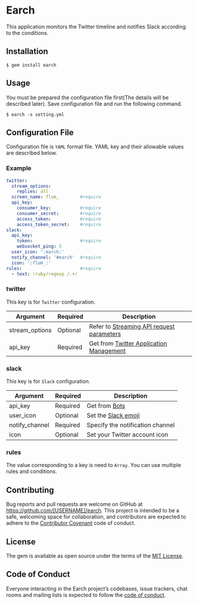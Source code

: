 # Earch

This application monitors the Twitter timeline and notifies Slack according to the conditions.

## Installation

    $ gem install earch

## Usage

You must be prepared the configuration file first(The details will be described later). Save configuration file and run the following command.

    $ earch -s setting.yml

## Configuration File

Configuration file is `YAML` format file. YAML key and their allowable values are described below.

### Example

```yaml
twitter:
  stream_options:
    replies: all
  screen_name: flum_        #require
  api_key:
    consumer_key:           #require
    consumer_secret:        #require
    access_token:           #require
    access_token_secret:    #require
slack:
  api_key:
    token:                  #require
    websocket_ping: 5
  user_icon: ':earch:'
  notify_channel: '#earch'  #require
  icon: ':flum_:'
rules:                      #require
  - text: !ruby/regexp /.+/
```

### twitter

This key is for `Twitter` configuration.

Argument|Required|Description
---|---|---
stream_options|Optional|Refer to [Streaming API request parameters](https://dev.twitter.com/streaming/overview/request-parameters)
api_key|Required|Get from [Twitter Application Management](https://apps.twitter.com/)

### slack

This key is for `Slack` configuration.

Argument|Required|Description
---|---|---
api_key|Required|Get from [Bots](https://your-team.slack.com/apps/manage/custom-integrations)
user_icon|Optional|Set the [Slack emoji](https://flum1025.slack.com/customize/emoji)
notify_channel|Required|Specify the notification channel
icon|Optional|Set your Twitter account icon

### rules

The value corresponding to a key is need to `Array`. You can use multiple rules and conditions.


## Contributing

Bug reports and pull requests are welcome on GitHub at https://github.com/[USERNAME]/earch. This project is intended to be a safe, welcoming space for collaboration, and contributors are expected to adhere to the [Contributor Covenant](http://contributor-covenant.org) code of conduct.

## License

The gem is available as open source under the terms of the [MIT License](http://opensource.org/licenses/MIT).

## Code of Conduct

Everyone interacting in the Earch project’s codebases, issue trackers, chat rooms and mailing lists is expected to follow the [code of conduct](https://github.com/[USERNAME]/earch/blob/master/CODE_OF_CONDUCT.md).
